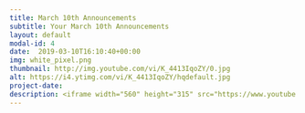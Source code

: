 ```yaml
---
title: March 10th Announcements
subtitle: Your March 10th Announcements
layout: default
modal-id: 4 
date:  2019-03-10T16:10:40+00:00
img: white_pixel.png
thumbnail: http://img.youtube.com/vi/K_4413IqoZY/0.jpg
alt: https://i4.ytimg.com/vi/K_4413IqoZY/hqdefault.jpg
project-date: 
description: <iframe width="560" height="315" src="https://www.youtube.com/embed/K_4413IqoZY" frameborder="0" allowfullscreen></iframe> 
---
```

